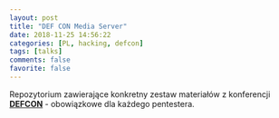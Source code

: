 ```yaml
---
layout: post
title: "DEF CON Media Server"
date: 2018-11-25 14:56:22
categories: [PL, hacking, defcon]
tags: [talks]
comments: false
favorite: false
---
```


Repozytorium zawierające konkretny zestaw materiałów z konferencji <a href="https://media.defcon.org/" target="_blank"><b>DEFCON</b></a> - obowiązkowe dla każdego pentestera.
